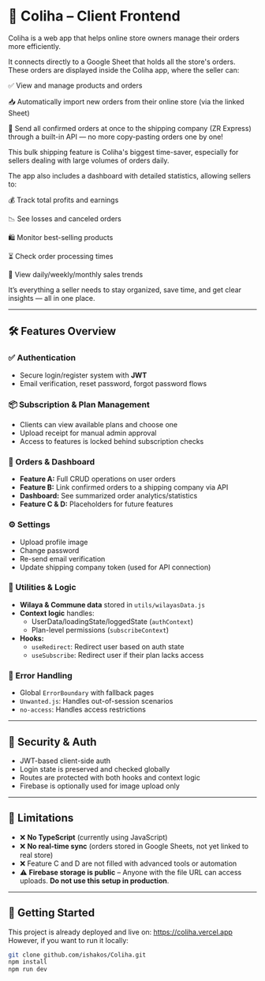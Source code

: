 # 🚚 Coliha – Client Frontend

Coliha is a web app that helps online store owners manage their orders more efficiently.

It connects directly to a Google Sheet that holds all the store's orders. These orders are displayed inside the Coliha app, where the seller can:

✅ View and manage products and orders

📥 Automatically import new orders from their online store (via the linked Sheet)

🚚 Send all confirmed orders at once to the shipping company (ZR Express) through a built-in API — no more copy-pasting orders one by one!

This bulk shipping feature is Coliha's biggest time-saver, especially for sellers dealing with large volumes of orders daily.

The app also includes a dashboard with detailed statistics, allowing sellers to:

💰 Track total profits and earnings

📉 See losses and canceled orders

🛍️ Monitor best-selling products

⏳ Check order processing times

📆 View daily/weekly/monthly sales trends

It’s everything a seller needs to stay organized, save time, and get clear insights — all in one place.

---

## 🛠️ Features Overview

### ✅ Authentication

- Secure login/register system with **JWT**
- Email verification, reset password, forgot password flows

### 📦 Subscription & Plan Management

- Clients can view available plans and choose one
- Upload receipt for manual admin approval 
- Access to features is locked behind subscription checks

### 📁 Orders & Dashboard

- **Feature A:** Full CRUD operations on user orders
- **Feature B:** Link confirmed orders to a shipping company via API
- **Dashboard:** See summarized order analytics/statistics
- **Feature C & D:** Placeholders for future features

### ⚙️ Settings

- Upload profile image
- Change password
- Re-send email verification
- Update shipping company token (used for API connection)

### 🧠 Utilities & Logic

- **Wilaya & Commune data** stored in `utils/wilayasData.js`
- **Context logic** handles:
  - UserData/loadingState/loggedState (`authContext`)
  - Plan-level permissions (`subscribeContext`)
- **Hooks:**
  - `useRedirect`: Redirect user based on auth state
  - `useSubscribe`: Redirect user if their plan lacks access

### 🧱 Error Handling

- Global `ErrorBoundary` with fallback pages
- `Unwanted.js`: Handles out-of-session scenarios
- `no-access`: Handles access restrictions

---

## 🔐 Security & Auth

- JWT-based client-side auth
- Login state is preserved and checked globally
- Routes are protected with both hooks and context logic
- Firebase is optionally used for image upload only

---

## 🔄 Limitations

- ❌ **No TypeScript** (currently using JavaScript)
- ❌ **No real-time sync** (orders stored in Google Sheets, not yet linked to real store)
- ❌ Feature C and D are not filled with advanced tools or automation
- ⚠️ **Firebase storage is public** – Anyone with the file URL can access uploads. **Do not use this setup in production**.

---

## 🚀 Getting Started

This project is already deployed and live on: https://coliha.vercel.app  
However, if you want to run it locally:

```bash
git clone github.com/ishakos/Coliha.git
npm install
npm run dev







